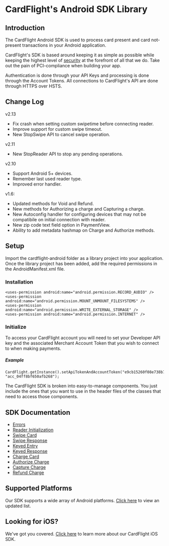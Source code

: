 CardFlight's Android SDK Library
=================

Introduction
------------

The CardFlight Android SDK is used to process card present and card not-present transactions in your Android application.

CardFlight's SDK is based around keeping it as simple as possible while keeping the highest level of [security](https://developers.cardflight.com/help/security) at the forefront of all that we do. Take out the pain of PCI-compliance when building your app.

Authentication is done through your API Keys and processing is done through the Account Tokens. All connections to CardFlight's API are done through HTTPS over HSTS.

Change Log
----------

v2.13

- Fix crash when setting custom swipetime before connecting reader.
- Improve support for custom swipe timeout.
- New StopSwipe API to cancel swipe operation.


v2.11

- New StopReader API to stop any pending operations.


v2.10

- Support Android 5+ devices.
- Remember last used reader type.
- Improved error handler.


v1.6:

- Updated methods for Void and Refund.
- New methods for Authorizing a charge and Capturing a charge.
- New Autoconfig handler for configuring devices that may not be compatibile on initial connection with reader.
- New zip code text field option in PaymentView.
- Ability to add metadata hashmap on Charge and Authorize methods.

Setup
----------

Import the cardflight-android folder as a library project into your application. Once the library project has been added, add the required permissions in the AndroidManifest.xml file.

### Installation

```
<uses-permission android:name="android.permission.RECORD_AUDIO" />
<uses-permission android:name="android.permission.MOUNT_UNMOUNT_FILESYSTEMS" />
<uses-permission android:name="android.permission.WRITE_EXTERNAL_STORAGE" />
<uses-permission android:name="android.permission.INTERNET" />
```

### Initialize

To access your CardFlight account you will need to set your Developer API key and the associated Merchant Account Token that you wish to connect to when making payments.

##### Example

```
CardFlight.getInstance().setApiTokenAndAccountToken("e9cb15260f08e738b782952895d4ba4f", "acc_04ff8bf650afb268");
```

The CardFlight SDK is broken into easy-to-manage components. You just include the ones that you want to use in the header files of the classes that need to access those components.

SDK Documentation
--------------

- [Errors](https://developers.cardflight.com/docs/api/android#errors)
- [Reader Initialization](https://developers.cardflight.com/docs/api/android#reader_initialization)
- [Swipe Card](https://developers.cardflight.com/docs/api/android#swipe_card)
- [Swipe Response](https://developers.cardflight.com/docs/api/android#swipe_card_response)
- [Keyed Entry](https://developers.cardflight.com/docs/api/android#keyed_entry)
- [Keyed Response](https://developers.cardflight.com/docs/api/android#keyed_response)
- [Charge Card](https://developers.cardflight.com/docs/api/android#process_payment)
- [Authorize Charge](https://developers.cardflight.com/docs/api/android#authorize_charge)
- [Capture Charge](https://developers.cardflight.com/docs/api/android#capture_charge)
- [Refund Charge](https://developers.cardflight.com/docs/api/android#refund_charge)


Supported Platforms
-----------------------

Our SDK supports a wide array of Android platforms. [Click here](https://developers.cardflight.com/docs/android) to view an updated list.


Looking for iOS?
-----------------

We've got you covered. [Click here](https://github.com/CardFlight/cardflight-ios) to learn more about our CardFlight iOS SDK.

